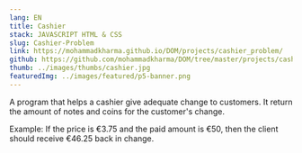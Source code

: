 ```yaml
---
lang: EN
title: Cashier
stack: JAVASCRIPT HTML & CSS
slug: Cashier-Problem
link: https://mohammadkharma.github.io/DOM/projects/cashier_problem/
github: https://github.com/mohammadkharma/DOM/tree/master/projects/cashier_problem
thumb: ../images/thumbs/cashier.jpg
featuredImg: ../images/featured/p5-banner.png
---
```


A program that helps a cashier give adequate change to customers. It return the amount of notes and coins for the customer's change.

Example: If the price is €3.75 and the paid amount is €50, then the client should receive €46.25 back in change.
